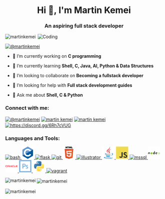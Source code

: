 <h1 align="center">Hi 👋, I'm Martin Kemei</h1>
<h3 align="center">An aspiring full stack developer</h3>
<img align="right" alt="Coding" width="400" src="https://www.zastavki.com/pictures/originals/2015/Computers_Man_holds_the_program_code_098860_.jpg"

<p align="left"> <img src="https://komarev.com/ghpvc/?username=martinkemei&label=Profile%20views&color=0e75b6&style=flat" alt="martinkemei" /> </p>

<p align="left"> <a href="https://twitter.com/@martinkemei" target="blank"><img src="https://img.shields.io/twitter/follow/@martinkemei?logo=twitter&style=for-the-badge" alt="@martinkemei" /></a> </p>

- 🔭 I’m currently working on **C programming**

- 🌱 I’m currently learning **Shell, C, Java, AI, Python & Data Structures**

- 👯 I’m looking to collaborate on **Becoming a fullstack developer**

- 🤝 I’m looking for help with **Full stack development guides**

- 💬 Ask me about **Shell, C & Python**

<h3 align="left">Connect with me:</h3>
<p align="left">
<a href="https://twitter.com/@martin_kemei" target="blank"><img align="center" src="https://raw.githubusercontent.com/rahuldkjain/github-profile-readme-generator/master/src/images/icons/Social/twitter.svg" alt="@martinkemei" height="30" width="40" /></a>
<a href="https://linkedin.com/in/martin kemei" target="blank"><img align="center" src="https://raw.githubusercontent.com/rahuldkjain/github-profile-readme-generator/master/src/images/icons/Social/linked-in-alt.svg" alt="martin kemei" height="30" width="40" /></a>
<a href="https://stackoverflow.com/users/martin kemei" target="blank"><img align="center" src="https://raw.githubusercontent.com/rahuldkjain/github-profile-readme-generator/master/src/images/icons/Social/stack-overflow.svg" alt="martin kemei" height="30" width="40" /></a>
<a href="https://discord.gg/https://discord.gg/6Rh7cVUG" target="blank"><img align="center" src="https://raw.githubusercontent.com/rahuldkjain/github-profile-readme-generator/master/src/images/icons/Social/discord.svg" alt="https://discord.gg/6Rh7cVUG" height="30" width="40" /></a>
</p>

<h3 align="left">Languages and Tools:</h3>
<p align="left"> <a href="https://www.gnu.org/software/bash/" target="_blank" rel="noreferrer"> <img src="https://www.vectorlogo.zone/logos/gnu_bash/gnu_bash-icon.svg" alt="bash" width="40" height="40"/> </a> <a href="https://www.cprogramming.com/" target="_blank" rel="noreferrer"> <img src="https://raw.githubusercontent.com/devicons/devicon/master/icons/c/c-original.svg" alt="c" width="40" height="40"/> </a> <a href="https://flask.palletsprojects.com/" target="_blank" rel="noreferrer"> <img src="https://www.vectorlogo.zone/logos/pocoo_flask/pocoo_flask-icon.svg" alt="flask" width="40" height="40"/> </a> <a href="https://git-scm.com/" target="_blank" rel="noreferrer"> <img src="https://www.vectorlogo.zone/logos/git-scm/git-scm-icon.svg" alt="git" width="40" height="40"/> </a> <a href="https://www.w3.org/html/" target="_blank" rel="noreferrer"> <img src="https://raw.githubusercontent.com/devicons/devicon/master/icons/html5/html5-original-wordmark.svg" alt="html5" width="40" height="40"/> </a> <a href="https://www.adobe.com/in/products/illustrator.html" target="_blank" rel="noreferrer"> <img src="https://www.vectorlogo.zone/logos/adobe_illustrator/adobe_illustrator-icon.svg" alt="illustrator" width="40" height="40"/> </a> <a href="https://www.java.com" target="_blank" rel="noreferrer"> <img src="https://raw.githubusercontent.com/devicons/devicon/master/icons/java/java-original.svg" alt="java" width="40" height="40"/> </a> <a href="https://developer.mozilla.org/en-US/docs/Web/JavaScript" target="_blank" rel="noreferrer"> <img src="https://raw.githubusercontent.com/devicons/devicon/master/icons/javascript/javascript-original.svg" alt="javascript" width="40" height="40"/> </a> <a href="https://www.microsoft.com/en-us/sql-server" target="_blank" rel="noreferrer"> <img src="https://www.svgrepo.com/show/303229/microsoft-sql-server-logo.svg" alt="mssql" width="40" height="40"/> </a> <a href="https://nodejs.org" target="_blank" rel="noreferrer"> <img src="https://raw.githubusercontent.com/devicons/devicon/master/icons/nodejs/nodejs-original-wordmark.svg" alt="nodejs" width="40" height="40"/> </a> <a href="https://www.oracle.com/" target="_blank" rel="noreferrer"> <img src="https://raw.githubusercontent.com/devicons/devicon/master/icons/oracle/oracle-original.svg" alt="oracle" width="40" height="40"/> </a> <a href="https://www.photoshop.com/en" target="_blank" rel="noreferrer"> <img src="https://raw.githubusercontent.com/devicons/devicon/master/icons/photoshop/photoshop-line.svg" alt="photoshop" width="40" height="40"/> </a> <a href="https://www.python.org" target="_blank" rel="noreferrer"> <img src="https://raw.githubusercontent.com/devicons/devicon/master/icons/python/python-original.svg" alt="python" width="40" height="40"/> </a> <a href="https://www.vagrantup.com/" target="_blank" rel="noreferrer"> <img src="https://www.vectorlogo.zone/logos/vagrantup/vagrantup-icon.svg" alt="vagrant" width="40" height="40"/> </a> </p>

<p><img align="left" src="https://github-readme-stats.vercel.app/api/top-langs?username=martinkemei&show_icons=true&locale=en&layout=compact" alt="martinkemei" /></p>

<p>&nbsp;<img align="center" src="https://github-readme-stats.vercel.app/api?username=martinkemei&show_icons=true&locale=en" alt="martinkemei" /></p>

<p><img align="center" src="https://github-readme-streak-stats.herokuapp.com/?user=martinkemei&" alt="martinkemei" /></p>
